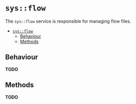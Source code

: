 # `sys::flow`

The `sys::flow` service is responsible for managing flow files.

- [`sys::flow`](#sysflow)
  - [Behaviour](#behaviour)
  - [Methods](#methods)

## Behaviour

**TODO**

## Methods

**TODO**
